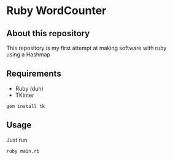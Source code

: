 
# Ruby WordCounter

## About this repository

This repository is my first attempt at making software with ruby \
using a Hashmap

## Requirements
- Ruby (duh)
- TKinter
```
gem install tk
```
## Usage

Just run
```
ruby main.rb
```
